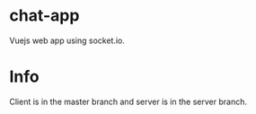 # chat-app

Vuejs web app using socket.io.

# Info

Client is in the master branch and server is in the server branch.
